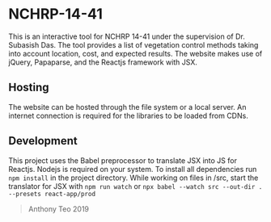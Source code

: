 # NCHRP-14-41

This is an interactive tool for NCHRP 14-41 under the supervision of Dr. Subasish Das. The tool provides a list of vegetation control methods taking into account location, cost, and expected results. The website makes use of jQuery, Papaparse, and the Reactjs framework with JSX. 

## Hosting

The website can be hosted through the file system or a local server. An internet connection is required for the libraries to be loaded from CDNs. 

## Development

This project uses the Babel preprocessor to translate JSX into JS for Reactjs. Nodejs is required on your system. To install all dependencies run `npm install` in the project directory. While working on files in /src, start the translator for JSX with `npm run watch` or `npx babel --watch src --out-dir . --presets react-app/prod` 

> Anthony Teo 2019
